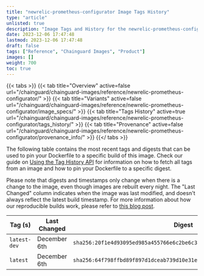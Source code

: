 ```yaml
---
title: "newrelic-prometheus-configurator Image Tags History"
type: "article"
unlisted: true
description: "Image Tags and History for the newrelic-prometheus-configurator Chainguard Image"
date: 2023-12-06 17:47:48
lastmod: 2023-12-06 17:47:48
draft: false
tags: ["Reference", "Chainguard Images", "Product"]
images: []
weight: 700
toc: true
---
```


{{< tabs >}}
{{< tab title="Overview" active=false url="/chainguard/chainguard-images/reference/newrelic-prometheus-configurator/" >}}
{{< tab title="Variants" active=false url="/chainguard/chainguard-images/reference/newrelic-prometheus-configurator/image_specs/" >}}
{{< tab title="Tags History" active=true url="/chainguard/chainguard-images/reference/newrelic-prometheus-configurator/tags_history/" >}}
{{< tab title="Provenance" active=false url="/chainguard/chainguard-images/reference/newrelic-prometheus-configurator/provenance_info/" >}}
{{</ tabs >}}

The following table contains the most recent tags and digests that can be used to pin your Dockerfile to a specific build of this image. Check our guide on [Using the Tag History API](/chainguard/chainguard-images/using-the-tag-history-api/) for information on how to fetch all tags from an image and how to pin your Dockerfile to a specific digest.

Please note that digests and timestamps only change when there is a change to the image, even though images are rebuilt every night. The "Last Changed" column indicates when the image was last modified, and doesn't always reflect the latest build timestamp. For more information about how our reproducible builds work, please refer to [this blog post](https://www.chainguard.dev/unchained/reproducing-chainguards-reproducible-image-builds).

| Tag (s)       | Last Changed | Digest                                                                    |
|---------------|--------------|---------------------------------------------------------------------------|
|  `latest-dev` | December 6th | `sha256:20f1e4d93095ed985a455766e6c2be6c3fa925164a386dfdaf8525968e10501f` |
|  `latest`     | December 6th | `sha256:64f798ffbd89f897d1dceab739d10e31e81f7dae8441078c6791d5bcd1c42ae9` |

